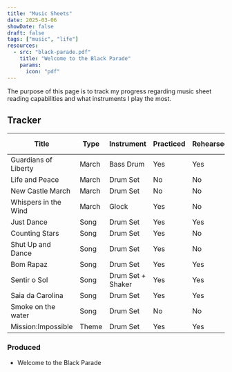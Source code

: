 ```yaml
---
title: "Music Sheets"
date: 2025-03-06
showDate: false
draft: false
tags: ["music", "life"]
resources:
  - src: "black-parade.pdf"
    title: "Welcome to the Black Parade"
    params:
      icon: "pdf"
---
```


The purpose of this page is to track my progress regarding music sheet reading capabilities and what instruments I play the most.

## Tracker
| Title | Type | Instrument | Practiced | Rehearsed | Where | Played Live |
| -------------------- | ----- | ----------------- | --- | --- | --------- | --- |
| Guardians of Liberty | March | Bass Drum         | Yes | Yes | Orchestra | No  |
| Life and Peace       | March | Drum Set          | No  | No  |           | No  |
| New Castle March     | March | Drum Set          | No  | No  |           | No  |
| Whispers in the Wind | March | Glock             | Yes | No  |           | No  |
| Just Dance           | Song  | Drum Set          | Yes | Yes | Orchestra | No  |
| Counting Stars       | Song  | Drum Set          | Yes | No  |           | No  |
| Shut Up and Dance    | Song  | Drum Set          | Yes | No  |           | No  |
| Bom Rapaz            | Song  | Drum Set          | Yes | Yes | Orchestra | No  |
| Sentir o Sol         | Song  | Drum Set + Shaker | Yes | Yes | Orchestra | No  |
| Saia da Carolina     | Song  | Drum Set          | Yes | Yes | Orchestra | No  |
| Smoke on the water   | Song  | Drum Set          | No  | No  |           | No  |
| Mission:Impossible   | Theme | Drum Set          | Yes | Yes | Orchestra | No  |

### Produced
- Welcome to the Black Parade